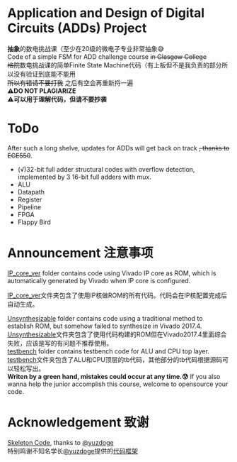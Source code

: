 # Application and Design of Digital Circuits (ADDs) Project  
**抽象**的数电挑战课（至少在20级的微电子专业非常抽象:sweat_smile:  
Code of a simple FSM for ADD challenge course ~~in Glasgow College~~  
~~格院~~数电挑战课的简单Finite State Machine代码（有上板但不是我负责的部分所以没有验证到底能不能用  
~~所以有错请不要打我~~ 之后有空会再重新捋一遍  
⚠**DO NOT PLAGIARIZE**  
⚠**可以用于理解代码，但请不要抄袭**  

# ToDo
After such a long shelve, updates for ADDs will get back on track ~~, thanks to ECE550~~.
* (√)32-bit full adder structural codes with overflow detection, implemented by 3 16-bit full adders with mux.
* ALU
* Datapath
* Register
* Pipeline
* FPGA
* Flappy Bird

# Announcement  注意事项
[IP_core_ver](https://github.com/4Nanai/ADDs_Proj/tree/master/IP_core_ver) folder contains code using Vivado IP core as ROM, which is automatically generated by Vivado when IP core is configured. 

[IP_core_ver](https://github.com/4Nanai/ADDs_Proj/tree/master/IP_core_ver)文件夹包含了使用IP核做ROM的所有代码。代码会在IP核配置完成后自动生成。

[Unsynthesizable](https://github.com/4Nanai/ADDs_Proj/tree/master/Unsynthesizable) folder contains code using a traditional method to establish ROM, but somehow failed to synthesize in Vivado 2017.4.  
[Unsynthesizable](https://github.com/4Nanai/ADDs_Proj/tree/master/Unsynthesizable)文件夹包含了使用代码构建的ROM但在Vivado2017.4里面综合失败，应该是写的有问题不推荐使用。  
[testbench](https://github.com/4Nanai/ADDs_Proj/tree/master/testbench) folder contains testbench code for ALU and CPU top layer.  
[testbench](https://github.com/4Nanai/ADDs_Proj/tree/master/testbench)文件夹包含了ALU和CPU顶层的tb代码，其他部分的tb代码根据源码可以轻松写出。  
**Writen by a green hand, mistakes could occur at any time.:cold_sweat:** If you also wanna help the junior accomplish this course, welcome to opensource your code.  

# Acknowledgement  致谢  
[Skeleton Code](https://github.com/yuzdoge/digital-circuit-lab-skeleton), thanks to [@yuzdoge](https://github.com/yuzdoge)  
特别鸣谢不知名学长[@yuzdoge](https://github.com/yuzdoge)提供的[代码框架](https://github.com/yuzdoge/digital-circuit-lab-skeleton)
